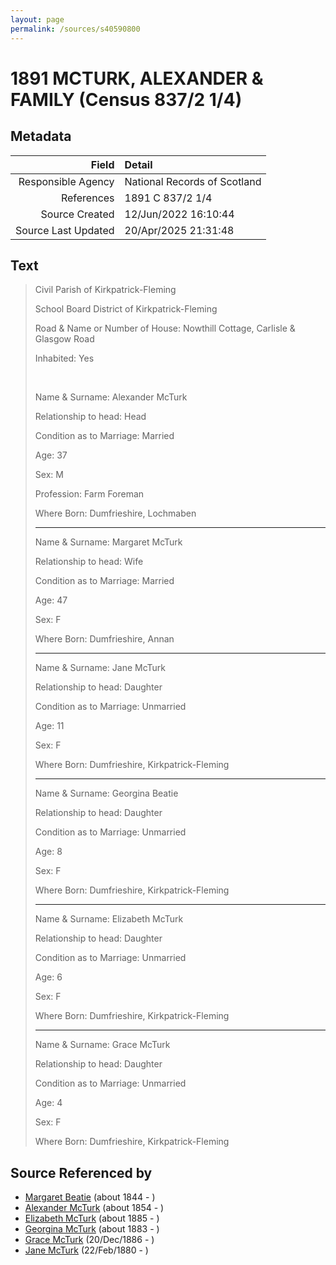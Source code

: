 ```yaml
---
layout: page
permalink: /sources/s40590800
---
```


# 1891 MCTURK, ALEXANDER & FAMILY (Census 837/2 1/4)

## Metadata

Field | Detail
---:|:---
Responsible Agency | National Records of Scotland
References | 1891 C 837/2 1/4
Source Created | 12/Jun/2022 16:10:44
Source Last Updated | 20/Apr/2025 21:31:48

## Text

> Civil Parish of Kirkpatrick-Fleming
>
> School Board District of Kirkpatrick-Fleming
>
> Road & Name or Number of House: Nowthill Cottage, Carlisle & Glasgow Road
>
> Inhabited: Yes
>
> <br/>
>
> Name & Surname: Alexander McTurk
>
> Relationship to head: Head
>
> Condition as to Marriage: Married
>
> Age: 37
>
> Sex: M
>
> Profession: Farm Foreman
>
> Where Born: Dumfrieshire, Lochmaben
>
> ---
>
> Name & Surname: Margaret McTurk
>
> Relationship to head: Wife
>
> Condition as to Marriage: Married
>
> Age: 47
>
> Sex: F
>
> Where Born: Dumfrieshire, Annan
>
> ---
>
> Name & Surname: Jane McTurk
>
> Relationship to head: Daughter
>
> Condition as to Marriage: Unmarried
>
> Age: 11
>
> Sex: F
>
> Where Born: Dumfrieshire, Kirkpatrick-Fleming
>
> ---
>
> Name & Surname: Georgina Beatie
>
> Relationship to head: Daughter
>
> Condition as to Marriage: Unmarried
>
> Age: 8
>
> Sex: F
>
> Where Born: Dumfrieshire, Kirkpatrick-Fleming
>
> ---
>
> Name & Surname: Elizabeth McTurk
>
> Relationship to head: Daughter
>
> Condition as to Marriage: Unmarried
>
> Age: 6
>
> Sex: F
>
> Where Born: Dumfrieshire, Kirkpatrick-Fleming
>
> ---
>
> Name & Surname: Grace McTurk
>
> Relationship to head: Daughter
>
> Condition as to Marriage: Unmarried
>
> Age: 4
>
> Sex: F
>
> Where Born: Dumfrieshire, Kirkpatrick-Fleming
>

## Source Referenced by

* [Margaret Beatie](../people/@2654341@-margaret-beatie-b1844-d.md) (about 1844 - )
* [Alexander McTurk](../people/@39936423@-alexander-mcturk-b1854-d.md) (about 1854 - )
* [Elizabeth McTurk](../people/@78245729@-elizabeth-mcturk-b1885-d.md) (about 1885 - )
* [Georgina McTurk](../people/@51187488@-georgina-mcturk-b1883-d.md) (about 1883 - )
* [Grace McTurk](../people/@54145218@-grace-mcturk-b1886-12-20-d.md) (20/Dec/1886 - )
* [Jane McTurk](../people/@18380667@-jane-mcturk-b1880-2-22-d.md) (22/Feb/1880 - )
